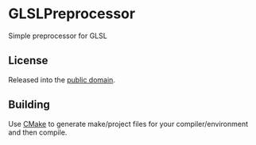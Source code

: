 # GLSLPreprocessor
Simple preprocessor for GLSL

## License
Released into the [public domain](LICENSE).

## Building
Use [CMake](http://www.cmake.org/) to generate make/project files for your compiler/environment and then compile.
